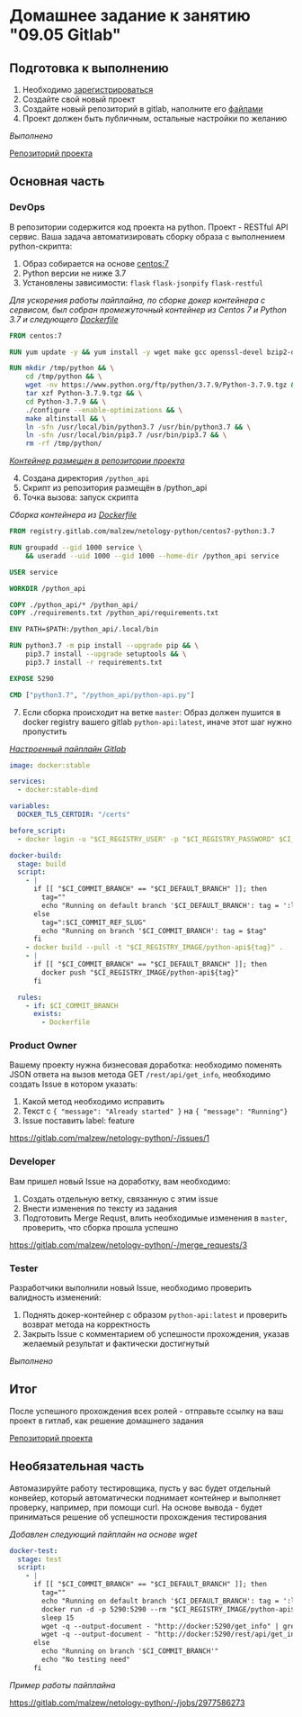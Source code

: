 # Домашнее задание к занятию "09.05 Gitlab"

## Подготовка к выполнению

1. Необходимо [зарегистрироваться](https://about.gitlab.com/free-trial/)
2. Создайте свой новый проект
3. Создайте новый репозиторий в gitlab, наполните его [файлами](./repository)
4. Проект должен быть публичным, остальные настройки по желанию

*Выполнено*

[Репозиторий проекта](https://gitlab.com/malzew/netology-python)

## Основная часть

### DevOps

В репозитории содержится код проекта на python. Проект - RESTful API сервис. Ваша задача автоматизировать сборку образа с выполнением python-скрипта:
1. Образ собирается на основе [centos:7](https://hub.docker.com/_/centos?tab=tags&page=1&ordering=last_updated)
2. Python версии не ниже 3.7
3. Установлены зависимости: `flask` `flask-jsonpify` `flask-restful`

*Для ускорения работы пайплайна, по сборке докер контейнера с сервисом, был собран промежуточный контейнер из Centos 7 и Python 3.7 и следующего [Dockerfile](https://gitlab.com/malzew/netology-python/-/blob/master/python37_on_centos7_docker/Dockerfile)*

```dockerfile
FROM centos:7

RUN yum update -y && yum install -y wget make gcc openssl-devel bzip2-devel && yum clean all

RUN mkdir /tmp/python && \
    cd /tmp/python && \
    wget -nv https://www.python.org/ftp/python/3.7.9/Python-3.7.9.tgz && \
    tar xzf Python-3.7.9.tgz && \
    cd Python-3.7.9 && \
    ./configure --enable-optimizations && \
    make altinstall && \
    ln -sfn /usr/local/bin/python3.7 /usr/bin/python3.7 && \
    ln -sfn /usr/local/bin/pip3.7 /usr/bin/pip3.7 && \
    rm -rf /tmp/python/
```

*[Контейнер размещен в репозитории проекта](https://gitlab.com/malzew/netology-python/container_registry/3395449)*


4. Создана директория `/python_api`
5. Скрипт из репозитория размещён в /python_api
6. Точка вызова: запуск скрипта

*Сборка контейнера из [Dockerfile](https://gitlab.com/malzew/netology-python/-/blob/master/Dockerfile)*

```dockerfile
FROM registry.gitlab.com/malzew/netology-python/centos7-python:3.7

RUN groupadd --gid 1000 service \
    && useradd --uid 1000 --gid 1000 --home-dir /python_api service

USER service

WORKDIR /python_api

COPY ./python_api/* /python_api/
COPY ./requirements.txt /python_api/requirements.txt

ENV PATH=$PATH:/python_api/.local/bin

RUN python3.7 -m pip install --upgrade pip && \
    pip3.7 install --upgrade setuptools && \
    pip3.7 install -r requirements.txt

EXPOSE 5290

CMD ["python3.7", "/python_api/python-api.py"]
```

7. Если сборка происходит на ветке `master`: Образ должен пушится в docker registry вашего gitlab `python-api:latest`, иначе этот шаг нужно пропустить

*[Настроенный пайплайн Gitlab](https://gitlab.com/malzew/netology-python/-/blob/master/.gitlab-ci.yml)*

```yaml
image: docker:stable

services:
  - docker:stable-dind

variables:
  DOCKER_TLS_CERTDIR: "/certs"

before_script:
  - docker login -u "$CI_REGISTRY_USER" -p "$CI_REGISTRY_PASSWORD" $CI_REGISTRY

docker-build:
  stage: build
  script:
    - |
      if [[ "$CI_COMMIT_BRANCH" == "$CI_DEFAULT_BRANCH" ]]; then
        tag=""
        echo "Running on default branch '$CI_DEFAULT_BRANCH': tag = ':latest'"
      else
        tag=":$CI_COMMIT_REF_SLUG"
        echo "Running on branch '$CI_COMMIT_BRANCH': tag = $tag"
      fi
    - docker build --pull -t "$CI_REGISTRY_IMAGE/python-api${tag}" .
    - |
      if [[ "$CI_COMMIT_BRANCH" == "$CI_DEFAULT_BRANCH" ]]; then
        docker push "$CI_REGISTRY_IMAGE/python-api${tag}"
      fi

  rules:
    - if: $CI_COMMIT_BRANCH
      exists:
        - Dockerfile
```

### Product Owner

Вашему проекту нужна бизнесовая доработка: необходимо поменять JSON ответа на вызов метода GET `/rest/api/get_info`, необходимо создать Issue в котором указать:
1. Какой метод необходимо исправить
2. Текст с `{ "message": "Already started" }` на `{ "message": "Running"}`
3. Issue поставить label: feature

https://gitlab.com/malzew/netology-python/-/issues/1

### Developer

Вам пришел новый Issue на доработку, вам необходимо:
1. Создать отдельную ветку, связанную с этим issue
2. Внести изменения по тексту из задания
3. Подготовить Merge Requst, влить необходимые изменения в `master`, проверить, что сборка прошла успешно

https://gitlab.com/malzew/netology-python/-/merge_requests/3

### Tester

Разработчики выполнили новый Issue, необходимо проверить валидность изменений:
1. Поднять докер-контейнер с образом `python-api:latest` и проверить возврат метода на корректность
2. Закрыть Issue с комментарием об успешности прохождения, указав желаемый результат и фактически достигнутый

*Выполнено*

## Итог

После успешного прохождения всех ролей - отправьте ссылку на ваш проект в гитлаб, как решение домашнего задания

[Репозиторий проекта](https://gitlab.com/malzew/netology-python)

## Необязательная часть

Автомазируйте работу тестировщика, пусть у вас будет отдельный конвейер, который автоматически поднимает контейнер и выполняет проверку, например, при помощи curl. На основе вывода - будет приниматься решение об успешности прохождения тестирования

*Добавлен следующий пайплайн на основе wget*

```yaml
docker-test:
  stage: test
  script:
    - |
      if [[ "$CI_COMMIT_BRANCH" == "$CI_DEFAULT_BRANCH" ]]; then
        tag=""
        echo "Running on default branch '$CI_DEFAULT_BRANCH': tag = ':latest'"
        docker run -d -p 5290:5290 --rm "$CI_REGISTRY_IMAGE/python-api${tag}"
        sleep 15
        wget -q --output-document - "http://docker:5290/get_info" | grep -q 'Already started'
        wget -q --output-document - "http://docker:5290/rest/api/get_info" | grep -q 'Running'
      else
        echo "Running on branch '$CI_COMMIT_BRANCH'"
        echo "No testing need"
      fi
```

*Пример работы пайплайна*

https://gitlab.com/malzew/netology-python/-/jobs/2977586273

